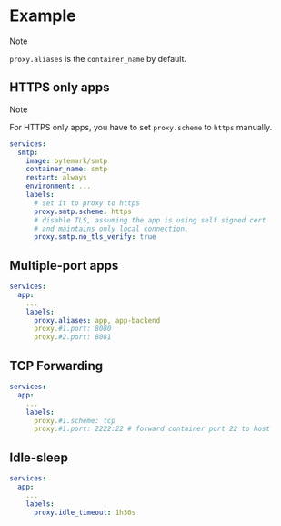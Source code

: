 # Example

> [!NOTE]
>
> `proxy.aliases` is the `container_name` by default.

## HTTPS only apps

> [!NOTE]
>
> For HTTPS only apps, you have to set `proxy.scheme` to `https` manually.

```yaml
services:
  smtp:
    image: bytemark/smtp
    container_name: smtp
    restart: always
    environment: ...
    labels:
      # set it to proxy to https
      proxy.smtp.scheme: https
      # disable TLS, assuming the app is using self signed cert
      # and maintains only local connection.
      proxy.smtp.no_tls_verify: true
```

## Multiple-port apps

```yaml
services:
  app:
    ...
    labels:
      proxy.aliases: app, app-backend
      proxy.#1.port: 8080
      proxy.#2.port: 8081
```

## TCP Forwarding

```yaml
services:
  app:
    ...
    labels:
      proxy.#1.scheme: tcp
      proxy.#1.port: 2222:22 # forward container port 22 to host
```

## Idle-sleep

```yaml
services:
  app:
    ...
    labels:
      proxy.idle_timeout: 1h30s
```
